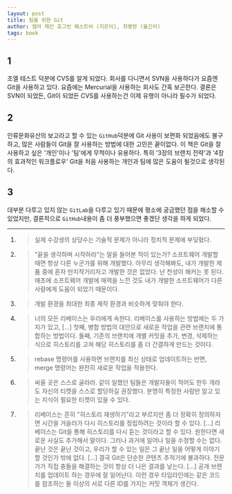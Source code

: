 ```yaml
---
layout: post
title: 팀을 위한 Git 
author: 엠마 제인 호그빈 웨스트비 (지은이), 최병현 (옮긴이) 
tags: book
---
```


## 1
조엘 테스트 덕분에 CVS를 알게 되었다. 회사를 다니면서 SVN을 사용하다가 요즘엔 Git을 사용하고 있다. 요즘에는 Mercurial을 사용하는 회사도 간혹 보곤한다. 결론은 SVN이 되었든, Git이 되었든 CVS를 사용하는건 이제 유행이 아니라 필수가 되었다.

## 2
인류문화유산의 보고라고 할 수 있는 `GitHub`덕분에 Git 사용이 보편화 되었음에도 불구하고, 많은 사람들이 Git을 잘 사용하는 방법에 대한 고민은 끝이없다. 이 책은 Git을 잘 사용하고 싶은 '개인'이나 '팀'에게 무척이나 유용하다. 특히 '3장의 브랜치 전략'과 '4장의 효과적인 워크플로우' Git을 처음 사용하는 개인과 팀에 많은 도움이 될것으로 생각된다.

## 3
대부분 다루고 있지 않는 `GitLab`을 다루고 있기 때문에 평소에 궁금했던 점을 해소할 수 있었지만, 결론적으로 `GitHub`내용이 좀 더 풍부했으면 좋겠단 생각을 하게 되었다.

----

1. > 실제 수강생의 상당수는 기술적 문제가 아니라 정치적 문제에 부딪혔다.

2. > "끝을 생각하며 시작하라"는 말을 들어본 적이 있는가? 소프트웨어 개발할 때면 항상 다른 누군가를 위해 개발했다. 아무리 생각해봐도, 내가 개발한 제품 중에 혼자 만지작거리자고 개발한 것은 없었다. 난 천성이 해커는 못 된다. 애초에 소프트웨어 개발에 매력을 느낀 것도 내가 개발한 소프트웨어가 다른 사람에게 도움이 되었기 때문이다.

3. > 개발 환경을 최대한 최종 제작 환경과 비슷하게 맞춰야 한다.

4. > 너의 모든 리베이스는 우리에게 속한다. 리베이스를 사용하는 방법에는 두 가지가 있고, [...] 첫째, 병합 방법의 대안으로 새로운 작업을 관련 브랜치에 통합하는 방법이다. 둘째, 기존의 브랜치에 개별 커밋을 추가, 변경, 삭제하는 식으로 히스토리를 고쳐 해당 히스토리를 좀 더 간결하게 만드는 것이다.

5. > rebase 명령어를 사용하면 브랜치를 최신 상태로 업데이트하는 반면, merge 명령어는 완전히 새로운 작업을 적용한다.

6. > 싸울 곳은 스스로 골라라. 같이 일했던 팀들은 개발자들이 적어도 한두 개라도 자신의 티켓을 스스로 할당하길 권장했다. 분명히 특정한 사람만 알고 있는 지식이 필요한 티켓이 있을 수 있다.

7. > 리베이스는 흔히 "히스토리 재생하기"라고 부르지만 좀 더 정확히 정의하자면 시간을 거슬러가 다시 히스토리를 정립하려는 것이라 할 수 있다. [...] 리베이스는 Git을 통해 히스토리를 다시 듣는 것이라고 할 수 있다. 원한다면 새로운 사실도 추가해서 말이다. 그러나 과거에 일어나 일을 수정할 수는 없다. 끝난 것은 끝난 것이고, 우리가 할 수 있는 일은 그 끝난 일을 어떻게 이야기할 것인가 밖에 없다. [...] 결국 Git은 단순한 콘텐츠 추적기에 불과하다. 전문가가 직접 충돌을 해결하는 것이 항상 더 나은 결과를 낳는다. [...] 공개 브랜치를 업데이트 하는 경우에 잘 일어난다. 이런 경우 타임라인에는 같은 코드를 참조하는 둘 이상의 서로 다른 ID를 가지는 커밋 객체가 생긴다.





